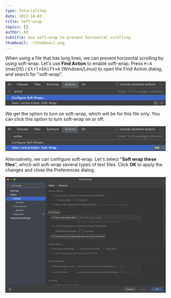 ```yaml
---
type: TutorialStep
date: 2022-10-03
title: Soft-wrap
topics: []
author: md
subtitle: Use soft-wrap to prevent horizontal scrolling
thumbnail: ./thumbnail.png
---
```


When using a file that has long lines, we can prevent horizontal scrolling by using soft-wrap. Let's use **Find Action** to enable soft-wrap. Press <kbd>⌘⇧A</kbd> (macOS) / <kbd>Ctrl+Shift+A</kbd> (Windows/Linux) to open the Find Action dialog, and search for "soft-wrap".

![Find action soft-wrap](find-action-softwrap.png)

We get the option to turn on soft-wrap, which will be for this file only. You can click this option to turn soft-wrap on or off.

![Find action soft-wrap on](find-action-softwrap-on.png)

Alternatively, we can configure soft-wrap. Let's select "**Soft wrap these files**", which will soft-wrap several types of text files. Click **OK** to apply the changes and close the Preferences dialog.

![Configure soft-wrap](config-softwrap.png)
